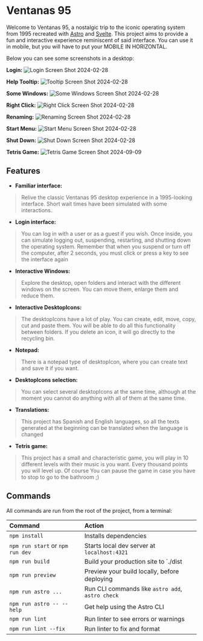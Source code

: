 # Ventanas 95

Welcome to Ventanas 95, a nostalgic trip to the iconic operating system from 1995 recreated with [Astro](https://astro.build/) and [Svelte](https://svelte.dev/). This project aims to provide a fun and interactive experience reminiscent of said interface. You can use it in mobile, but you will have to put your MOBILE IN HORIZONTAL.

Below you can see some screenshots in a desktop:

**Login:**
![Login Screen Shot 2024-02-28](https://drive.google.com/uc?export=view&id=15E8pFESZkHZHDmqZcAUifJCoiXVTmP8B)

**Help Tooltip:**
![Tooltip Screen Shot 2024-02-28](https://drive.google.com/uc?export=view&id=1Gw5impxjcqJyDGm56v1KiYxMNSXWLsTq)

**Some Windows:**
![Some Windows Screen Shot 2024-02-28](https://drive.google.com/uc?export=view&id=1IV-5xrvgsK-at4PVd4Ee2_SjM1ay_ty7)

**Right Click:**
![Right Click Screen Shot 2024-02-28](https://drive.google.com/uc?export=view&id=1JonBPt-WjyBA3Zyx0n13-UIB-ZPh4OAk)

**Renaming:**
![Renaming Screen Shot 2024-02-28](https://drive.google.com/uc?export=view&id=1Mv7U5cJp9jhBSmk-BBFIq7x_-lfb9O06)

**Start Menu:**
![Start Menu Screen Shot 2024-02-28](https://drive.google.com/uc?export=view&id=1ExnN5475HmbGtPBFQVtX4UL56ZVPf1NN)

**Shut Down:**
![Shut Down Screen Shot 2024-02-28](https://drive.google.com/uc?export=view&id=12doEKRFiPjoxpxZjwzIi-AwRkqjz4PDG)

**Tetris Game:**
![Tetris Game Screen Shot 2024-09-09](https://drive.google.com/uc?export=view&id=1kHqudLJF5yVBUlCZ2N4tRHCNOaWObcvU)

## Features

- **Familiar interface:**
> Relive the classic Ventanas 95 desktop experience in a 1995-looking interface. Short wait times have been simulated with some interactions.
- **Login interface:**
> You can log in with a user or as a guest if you wish. Once inside, you can simulate logging out, suspending, restarting, and shutting down the operating system. Remember that when you suspend or turn off the computer, after 2 seconds, you must click or press a key to see the interface again
- **Interactive Windows:**
> Explore the desktop, open folders and interact with the different windows on the screen. You can move them, enlarge them and reduce them.
- **Interactive DesktopIcons:**
> The desktopIcons have a lot of play. You can create, edit, move, copy, cut and paste them. You will be able to do all this functionality between folders. If you delete an icon, it will go directly to the recycling bin.
- **Notepad:**
> There is a notepad type of desktopIcon, where you can create text and save it if you want.
- **DesktopIcons selection:**
> You can select several desktopIcons at the same time, although at the moment you cannot do anything with all of them at the same time.
- **Translations:**
> This project has Spanish and English languages, so all the texts generated at the beginning can be translated when the language is changed
- **Tetris game:**
> This project has a small and characteristic game, you will play in 10 different levels with their music is you want. Every thousand points you will level up. Of course You can pause the game in case you have to stop to go to the bathroom ;)

## Commands

All commands are run from the root of the project, from a terminal:

| Command                           | Action                                           |
| :-------------------------------- | :----------------------------------------------- |
| `npm install`                     | Installs dependencies                            |
| `npm run start` or `npm run dev`  | Starts local dev server at `localhost:4321`      |
| `npm run build`                   | Build your production site to `./dist            |
| `npm run preview`                 | Preview your build locally, before deploying     |
| `npm run astro ...`               | Run CLI commands like `astro add`, `astro check` |
| `npm run astro -- --help`         | Get help using the Astro CLI                     |
| `npm run lint`                    | Run linter to see errors or warnings             |
| `npm run lint --fix`              | Run linter to fix and format                     |
